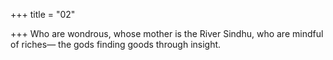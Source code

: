 +++
title = "02"

+++
Who are wondrous, whose mother is the River Sindhu, who are mindful  of riches—
the gods finding goods through insight.